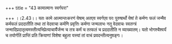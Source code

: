 +++
title = "43 कामात्मानः स्वर्गपरा"

+++
।।2.43।। यतः कामे आत्मान्तःकरणं येषाम् अतएव स्वर्गएव परः पुरुषार्थो येषां
ते कर्मणः फलं जन्मैव कर्मफलं प्रददातीति तथा तां वेदवाचा कर्मणि
प्रवृत्तिः कर्मणा जन्मलाभः नतु वेदवाचः स्वतन्त्रं
जन्मादिप्रदातृत्वमस्तीत्यभिप्रेत्याचार्यैर्जन्म च तत्र कर्मं च तत्फलं च
प्रददातीति न व्याख्यातम्। यतो भोगश्चैश्वर्यं च तयोर्गतिं प्राप्तिं प्रति
क्रियाणां विशेषा बहुला यस्यां तां वाचं प्रवदन्तीत्यनुषङ्गः।  
